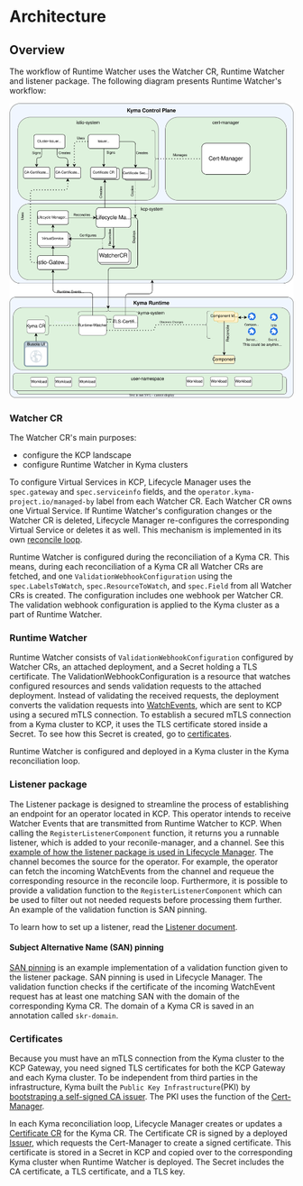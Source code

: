 # Architecture

## Overview

The workflow of Runtime Watcher uses the Watcher CR, Runtime Watcher and listener package.
The following diagram presents Runtime Watcher's workflow:

![Runtime Watcher architecture](./assets/runtime_watcher_architecture_simplified.svg)

### Watcher CR

The Watcher CR's main purposes:

- configure the KCP landscape
- configure Runtime Watcher in Kyma clusters

To configure Virtual Services in KCP, Lifecycle Manager uses the `spec.gateway` and `spec.serviceinfo` fields, and the `operator.kyma-project.io/managed-by` label from each Watcher CR. Each Watcher CR owns one Virtual Service. If Runtime Watcher's configuration changes or the Watcher CR is deleted, Lifecycle Manager re-configures the corresponding Virtual Service or deletes it as well. This mechanism is implemented in its own [reconcile loop](https://github.com/kyma-project/lifecycle-manager/blob/4cb423780633afe7805d26d624c22a6f51943492/controllers/watcher_controller.go#L74).

Runtime Watcher is configured during the reconciliation of a Kyma CR. This means, during each reconciliation of a Kyma CR all Watcher CRs are fetched, and one `ValidationWebhookConfiguration` using the `spec.LabelsToWatch`, `spec.ResourceToWatch`, and `spec.Field` from all Watcher CRs is created. The configuration includes one webhook per Watcher CR. The validation webhook configuration is applied to the Kyma cluster as a part of Runtime Watcher.

### Runtime Watcher

Runtime Watcher consists of `ValidationWebhookConfiguration` configured by Watcher CRs, an attached deployment, and a Secret holding a TLS certificate. The ValidationWebhookConfiguration is a resource that watches configured resources and sends validation requests to the attached deployment. Instead of validating the received requests, the deployment converts the validation requests into [WatchEvents](https://github.com/kyma-project/runtime-watcher/blob/de040bddeba1a7875e3a0e626db4634134971022/listener/pkg/types/event.go#L8), which are sent to KCP using a secured mTLS connection. To establish a secured mTLS connection from a Kyma cluster to KCP, it uses the TLS certificate stored inside a Secret. To see how this Secret is created, go to [certificates](#certificates).

Runtime Watcher is configured and deployed in a Kyma cluster in the Kyma reconciliation loop.

### Listener package

The Listener package is designed to streamline the process of establishing an endpoint for an operator located in KCP. This operator intends to receive Watcher Events that are transmitted from Runtime Watcher to KCP. When calling the `RegisterListenerComponent` function, it returns you a runnable listener, which is added to your reconile-manager, and a channel. See this [example of how the listener package is used in Lifecycle Manager](https://github.com/kyma-project/lifecycle-manager/blob/24d21bb642ceaf9dadffe7732bf7c3f70c085ffb/controllers/manifest_controller.go#L43-L50). The channel becomes the source for the operator. For example, the operator can fetch the incoming WatchEvents from the channel and requeue the corresponding resource in the reconcile loop. Furthermore, it is possible to provide a validation function to the `RegisterListenerComponent` which can be used to filter out not needed requests before processing them further. An example of the validation function is SAN pinning.

To learn how to set up a listener, read the [Listener document](./listener.md).

#### Subject Alternative Name (SAN) pinning

[SAN pinning](https://github.com/kyma-project/lifecycle-manager/blob/c1e06b7b973aca17cc715b6a4660b76f4e7b9e29/pkg/security/san_pinning.go#L55) is an example implementation of a validation function given to the listener package. SAN pinning is used in Lifecycle Manager. The validation function checks if the certificate of the incoming WatchEvent request has at least one matching SAN with the domain of the corresponding Kyma CR. The domain of a Kyma CR is saved in an annotation called `skr-domain`.

### Certificates

Because you must have an mTLS connection from the Kyma cluster to the KCP Gateway,  you need signed TLS certificates for both the KCP Gateway and each Kyma cluster. To be independent from third parties in the infrastructure, Kyma built the `Public Key Infrastructure`(PKI) by [bootstraping a self-signed CA issuer](https://cert-manager.io/docs/configuration/selfsigned/#bootstrapping-ca-issuers). The PKI uses the function of the [Cert-Manager](https://cert-manager.io/).

In each Kyma reconciliation loop, Lifecycle Manager creates or updates a [Certificate CR](https://cert-manager.io/docs/concepts/certificate/) for the Kyma CR. The Certificate CR is signed by a deployed [Issuer](https://cert-manager.io/docs/concepts/issuer/#supported-issuers), which requests the Cert-Manager to create a signed certificate. This certificate is stored in a Secret in KCP and copied over to the corresponding Kyma cluster when Runtime Watcher is deployed. The Secret includes the CA certificate, a TLS certificate, and a TLS key.
